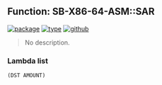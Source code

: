 ## Function: SB-X86-64-ASM::SAR
[![package](https://img.shields.io/badge/Package-SB--X86--64--ASM-5f9ea0.svg?style=social&colorA=999999)](../) [![type](https://img.shields.io/badge/Type-Function-5f9ea0.svg?style=social&colorA=999999)](../#function) [![github](https://img.shields.io/badge/GitHub-View_the_source-5f9ea0.svg?style=social&colorA=999999&logo=github)](https://github.com/sbcl/sbcl/blob/master/src/compiler/x86-64/insts.lisp/) 

> No description.

### Lambda list
```
(DST AMOUNT)
```
